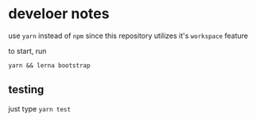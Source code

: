 
# develoer notes

use `yarn` instead of `npm` since this repository utilizes it's `workspace` feature

to start, run

```
yarn && lerna bootstrap
```

## testing

just type `yarn test`
